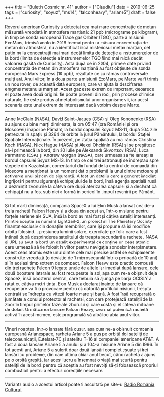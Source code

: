 +++
title = "Buletin Cosmic nr. 41"
author = ["Claudiu"]
date = 2019-06-25
tags = ["curiosity", "soyuz", "ms14", "falconheavy", "ariane5"]
draft = false
+++

Roverul american Curiosity a detectat cea mai mare concentrație de metan măsurată vreodată în atmosfera marțiană: 21 ppb (micrograme pe kilogram), în timp ce sonda europeană Trace gas Orbiter (TGO), parte a misiunii ExoMars, trimisă acolo în 2016 tocmai pentru a măsura concentrația de metan din atmosferă, nu a identificat încă misteriosul metan marțian, cel puțin nu la concentrații mai mari decât limita de detecție a instrumentelor de la bord (limita de detecție a instrumentelor TGO fiind mai mică decât valoarea găsită de Curiosity). Asta după ce în 2004, primele date privind concentrația de metan din atmosfera marțiană au fost obținute de sonda europeană Mars Express (10 ppb), rezultate ce au rămas controversate mulți ani. Anul viitor, în a doua parte a misiunii ExoMars, pe Marte va fi trimis un nou rover, de această dată european, care va ajuta la descifrarea enigmei metanului marțian. Acest gaz este extrem de important, deoarece el poate avea două origini: fie poate proveni din roci, prin procese chimice naturale, fie este produs al metabolismului unor organisme vii, iar acest scenariu este unul extrem de interesant dacă vorbim despre Marte.

---

Anne McClain (NASA), David Saint-Jaques (CSA) și Oleg Kononenko (RSA) au ajuns cu bine marți dimineața, la ora 05:47 (ora României și ora Moscovei) înapoi pe Pământ, la bordul capsulei Soyuz MS-11, după 204 zile petrecute în spațiu și 3264 de orbite în jurul Pământului, la bordul Stației Spațiale Internaționale. În prezent, pe stația spațială au mai rămas Christina Koch (NASA), Nick Hague (NASA) și Alexei Ohchinin (RSA) și se pregătesc să-i primească la bord, din 20 iulie pe Aleksandr Skvortsov (RSA), Luca Parmitano (ESA) și Andrew Morgan (NASA), care urmeasă să fie lansați la bordul capsulei Soyuz MS-13. În timp ce cei trei astronauți se îndreptau spre stepele din Kazahstan, comentariul din fundal de la centrul de comandă din Moscova a menționat la un moment dat o problemă la unul dintre motoare și activarea unui sistem de siguranță. A fost un detaliu care a generat imediat îngrijorări pentru siguranță echipajului de la bord, însă agenția spațială rusă a dezmințit zvonurile la câteva ore după aterizarea capsulei și a declarat că echipajul nu a fost sub nici o formă în pericol în timpul revenirii pe Pământ.

---

Și tot marți dimineață, compania SpaceX a lui Elon Musk a lansat cea de-a treia rachetă Falcon Heavy și a doua din acest an, într-o misiune pentru forțele aeriene ale SUA, însă la bord au mai fost și câțiva sateliți interesanți. Printre aceștia se numără LightSail-2, un proiect al The Planetary Society finanțat exclusiv din donațiile membrilor, care își propune să își modifice orbita folosind… presiunea luminii solare, exercitate pe folia care a fost întinsă după desprinderea satelitului de treapta secundară a rachetei. NASA și JPL au avut la bord un satelit experimental ce conține un ceas atomic care urmează să fie folosit în viitor pentru navigația sondelor interplanetare. Acest ceas atomic este unul dintre cele mai precise astfel de echipamente construite vreodată (o deviație de 1 microsecundă într-o perioadă de 10 ani) și în același timp extrem de compact. Falcon Heavy este practic compusă din trei rachete Falcon 9 legate unele de altele iar imediat după lansare, cele două boostere laterale au fost recuperate la sol, așa cum ne-a obișnuit deja SpaceX, însă boosterul central, care trebuia să ajungă pe barja OCISLY a ratat cu câțiva metri ținta. Elon Musk a declarat înainte de lansare că recuperare va fi o provocare pentru că datorită profilului misiunii, treapta centrală se îndrepta cu viteză foarte mare și barjă. A fost însă recuperată o jumătate a conului protector al rachetei, con care protejează sateliții de la zbor în timpul primelor faze ale zborului și care costă și el câteva milioane de dolari. Următoarea lansare Falcon Heavy, cea mai puternică rachetă activă în acest momen, este programată să aibă loc abia anul viitor.

---

Vineri noaptea, într-o lansare fără cusur, așa cum ne-a obișnuit compania europeană Arianespace, racheta Ariane 5 a pus pe orbită doi sateliți de telecomunicații, Eutelsat-7C și satelitul T-16 al companiei americane AT&amp;T. A fost a doua lansare Ariane 5 a anului și a 104-a misiune Ariane 5 din 1996. În tot acești ani, Ariane 5 a suferit doar două lansări complet eșuate și trei lansări cu probleme, din care ultima chiar anul trecut, când racheta a ajuns pe o orbită greșită, iar acest lucru a însemnat o viață mai scurtă pentru sateliții de la bord, pentru că aceștia au fost nevoiți să-ți folosească propriul combustibil pentru a efectua corecțiile necesare.

---

Varianta audio a acestui articol poate fi ascultată pe site-ul [Radio România Cultural](https://radioromaniacultural.ro/buletin-cosmic-32/).
